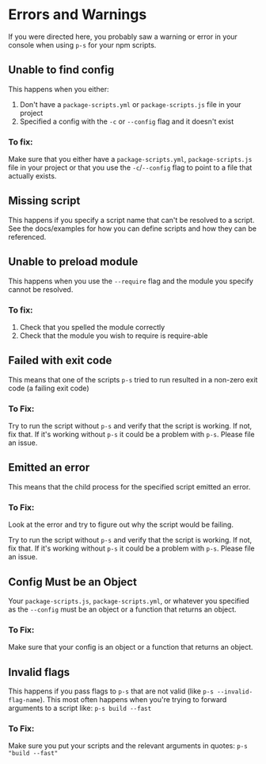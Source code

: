 # Errors and Warnings

If you were directed here, you probably saw a warning or error in your console when using `p-s` for your npm scripts.

## Unable to find config

This happens when you either:

1. Don't have a `package-scripts.yml` or `package-scripts.js` file in your project
2. Specified a config with the `-c` or `--config` flag and it doesn't exist

### To fix:

Make sure that you either have a `package-scripts.yml`, `package-scripts.js` file in your project or that you use the `-c`/`--config` flag to
point to a file that actually exists.

## Missing script

This happens if you specify a script name that can't be resolved to a script. See the docs/examples for how you can
define scripts and how they can be referenced.

## Unable to preload module

This happens when you use the `--require` flag and the module you specify cannot be resolved.

### To fix:

1. Check that you spelled the module correctly
2. Check that the module you wish to require is require-able

## Failed with exit code

This means that one of the scripts `p-s` tried to run resulted in a non-zero exit code (a failing exit code)

### To Fix:

Try to run the script without `p-s` and verify that the script is working. If not, fix that. If it's working without `p-s` it could be a problem with `p-s`. Please file an issue.

## Emitted an error

This means that the child process for the specified script emitted an error.

### To Fix:

Look at the error and try to figure out why the script would be failing.

Try to run the script without `p-s` and verify that the script is working. If not, fix that. If it's working without `p-s` it could be a problem with `p-s`. Please file an issue.

## Config Must be an Object

Your `package-scripts.js`, `package-scripts.yml`, or whatever you specified as the `--config` must be an object or a function that returns an object.

### To Fix:

Make sure that your config is an object or a function that returns an object.

## Invalid flags

This happens if you pass flags to `p-s` that are not valid (like `p-s --invalid-flag-name`). This most often happens when you're trying to forward arguments to a script like: `p-s build --fast`

### To Fix:

Make sure you put your scripts and the relevant arguments in quotes: `p-s "build --fast"`
